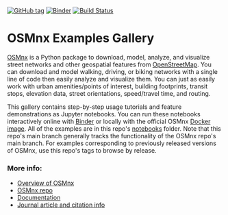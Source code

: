 [![GitHub tag](https://img.shields.io/github/v/tag/gboeing/osmnx-examples?label=OSMnx)](https://github.com/gboeing/osmnx)
[![Binder](https://mybinder.org/badge_logo.svg)](https://mybinder.org/v2/gh/gboeing/osmnx-examples/main?urlpath=lab)
[![Build Status](https://github.com/gboeing/osmnx-examples/workflows/tests/badge.svg?branch=main)](https://github.com/gboeing/osmnx-examples/actions?query=workflow%3Atests)

# OSMnx Examples Gallery

[OSMnx](https://github.com/gboeing/osmnx) is a Python package to download, model, analyze, and visualize street networks and other geospatial features from [OpenStreetMap](https://www.openstreetmap.org/copyright/). You can download and model walking, driving, or biking networks with a single line of code then easily analyze and visualize them. You can just as easily work with urban amenities/points of interest, building footprints, transit stops, elevation data, street orientations, speed/travel time, and routing.

This gallery contains step-by-step usage tutorials and feature demonstrations as Jupyter notebooks. You can run these notebooks interactively online with [Binder](https://mybinder.org/v2/gh/gboeing/osmnx-examples/main?urlpath=lab) or locally with the official OSMnx [Docker image](https://hub.docker.com/r/gboeing/osmnx). All of the examples are in this repo's [notebooks](notebooks) folder. Note that this repo's main branch generally tracks the functionality of the OSMnx repo's main branch. For examples corresponding to previously released versions of OSMnx, use this repo's tags to browse by release.

### More info:

- [Overview of OSMnx](https://geoffboeing.com/2016/11/osmnx-python-street-networks/)
- [OSMnx repo](https://github.com/gboeing/osmnx)
- [Documentation](https://osmnx.readthedocs.io/)
- [Journal article and citation info](https://geoffboeing.com/publications/osmnx-complex-street-networks/)
